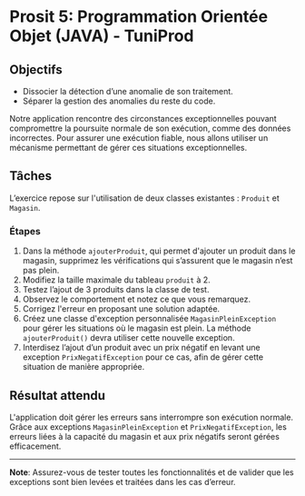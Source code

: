 # Prosit 5: Programmation Orientée Objet (JAVA) - TuniProd

## Objectifs
- Dissocier la détection d’une anomalie de son traitement.
- Séparer la gestion des anomalies du reste du code.

Notre application rencontre des circonstances exceptionnelles pouvant compromettre la poursuite normale de son exécution, comme des données incorrectes. Pour assurer une exécution fiable, nous allons utiliser un mécanisme permettant de gérer ces situations exceptionnelles.

## Tâches
L’exercice repose sur l'utilisation de deux classes existantes : `Produit` et `Magasin`.

### Étapes
1. Dans la méthode `ajouterProduit`, qui permet d'ajouter un produit dans le magasin, supprimez les vérifications qui s’assurent que le magasin n’est pas plein.
2. Modifiez la taille maximale du tableau `produit` à 2.
3. Testez l’ajout de 3 produits dans la classe de test.
4. Observez le comportement et notez ce que vous remarquez.
5. Corrigez l'erreur en proposant une solution adaptée.
6. Créez une classe d'exception personnalisée `MagasinPleinException` pour gérer les situations où le magasin est plein. La méthode `ajouterProduit()` devra utiliser cette nouvelle exception.
7. Interdisez l’ajout d’un produit avec un prix négatif en levant une exception `PrixNegatifException` pour ce cas, afin de gérer cette situation de manière appropriée.

## Résultat attendu
L'application doit gérer les erreurs sans interrompre son exécution normale. Grâce aux exceptions `MagasinPleinException` et `PrixNegatifException`, les erreurs liées à la capacité du magasin et aux prix négatifs seront gérées efficacement.

--- 

**Note**: Assurez-vous de tester toutes les fonctionnalités et de valider que les exceptions sont bien levées et traitées dans les cas d’erreur.
